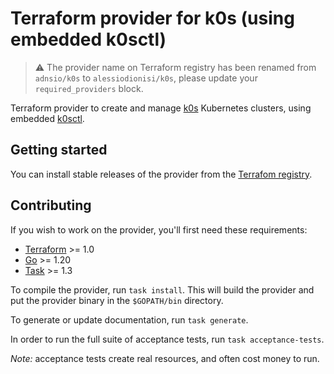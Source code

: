 # Terraform provider for k0s (using embedded k0sctl)

> ⚠️ The provider name on Terraform registry has been renamed from `adnsio/k0s` to `alessiodionisi/k0s`, please update your `required_providers` block.

Terraform provider to create and manage [k0s](https://k0sproject.io) Kubernetes clusters, using embedded [k0sctl](https://github.com/k0sproject/k0sctl).

## Getting started

You can install stable releases of the provider from the [Terrafom registry](https://registry.terraform.io/providers/alessiodionisi/k0s/latest).

## Contributing

If you wish to work on the provider, you'll first need these requirements:

- [Terraform](https://www.terraform.io) >= 1.0
- [Go](https://golang.org) >= 1.20
- [Task](https://taskfile.dev) >= 1.3

To compile the provider, run `task install`. This will build the provider and put the provider binary in the `$GOPATH/bin` directory.

To generate or update documentation, run `task generate`.

In order to run the full suite of acceptance tests, run `task acceptance-tests`.

_Note:_ acceptance tests create real resources, and often cost money to run.
